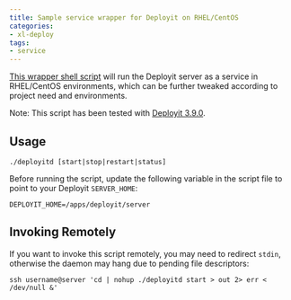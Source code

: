 ```yaml
---
title: Sample service wrapper for Deployit on RHEL/CentOS
categories:
- xl-deploy
tags:
- service
---
```


[This wrapper shell script](/sample-scripts/deployitd) will run the Deployit server as a service in RHEL/CentOS environments, which can be further tweaked according to project need and environments.

Note: This script has been tested with [Deployit 3.9.0](http://docs.xebialabs.com/product-version.html#/deployit/3.9.x).

## Usage

    ./deployitd [start|stop|restart|status]

Before running the script, update the following variable in the script file to point to your Deployit `SERVER_HOME`:

    DEPLOYIT_HOME=/apps/deployit/server

## Invoking Remotely

If you want to invoke this script remotely, you may need to redirect `stdin`, otherwise the daemon may hang due to pending file descriptors:

    ssh username@server 'cd | nohup ./deployitd start > out 2> err < /dev/null &'

